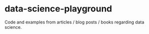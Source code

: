 # data-science-playground
Code and examples from articles / blog posts / books regarding data science.
